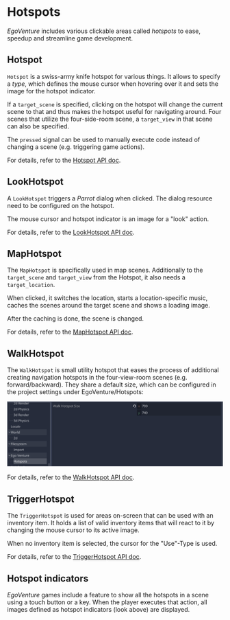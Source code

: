 # Hotspots

*EgoVenture* includes various clickable areas called *hotspots* to ease, speedup and streamline game development. 

## Hotspot

`Hotspot` is a swiss-army knife hotspot for various things. It allows to specify a *type*, which defines the mouse cursor when hovering over it and sets the image for the hotspot indicator.

If a `target_scene` is specified, clicking on the hotspot will change the current scene to that and thus makes the hotspot useful for navigating around. Four scenes that utilize the four-side-room scene, a `target_view` in that scene can also be specified.

The `pressed` signal can be used to manually execute code instead of changing a scene (e.g. triggering game actions).

For details, refer to the [Hotspot API doc](api/Hotspot.md).

## LookHotspot

A `LookHotspot` triggers a *Parrot* dialog when clicked. The dialog resource need to be configured on the hotspot.

The mouse cursor and hotspot indicator is an image for a "look" action.

For details, refer to the [LookHotspot API doc](api/LookHotspot.md).

## MapHotspot

The `MapHotspot` is specifically used in map scenes. Additionally to the `target_scene` and `target_view` from the Hotspot, it also needs a `target_location`.

When clicked, it switches the location, starts a location-specific music, caches the scenes around the target scene and shows a loading image.

After the caching is done, the scene is changed.

For details, refer to the [MapHotspot API doc](api/MapHotspot.md).

## WalkHotspot

The `WalkHotspot` is small utility hotspot that eases the process of additional creating navigation hotspots in the four-view-room scenes (e.g. forward/backward). They share a default size, which can be configured in the project settings under EgoVenture/Hotspots:

![Walk hotspots configuration](images/walk_hotspot_settings.png)

For details, refer to the [WalkHotspot API doc](api/WalkHotspot.md).

## TriggerHotspot

The `TriggerHotspot` is used for areas on-screen that can be used with an inventory item. It holds a list of valid inventory items that will react to it by changing the mouse cursor to its active image.

When no inventory item is selected, the cursor for the "Use"-Type is used.

For details, refer to the [TriggerHotspot API doc](api/TriggerHotspot.md).

## Hotspot indicators

*EgoVenture* games include a feature to show all the hotspots in a scene using a touch button or a key. When the player executes that action, all images defined as hotspot indicators (look above) are displayed.
